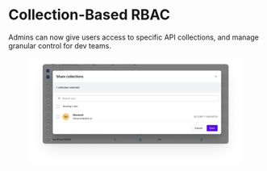 # Collection-Based RBAC

Admins can now give users access to specific API collections, and manage granular control for dev teams.

<figure><img src="../../.gitbook/assets/image (3) (1) (1).png" alt=""><figcaption></figcaption></figure>
